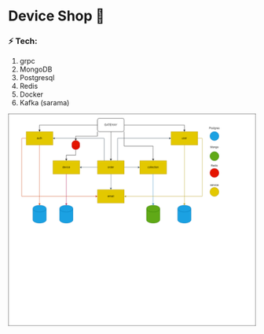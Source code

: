 # Device Shop 📱

### ⚡ Tech:
1. grpc 
2. MongoDB
3. Postgresql
4. Redis
5. Docker
6. Kafka (sarama)

![Image not found](docs/schema.png)
